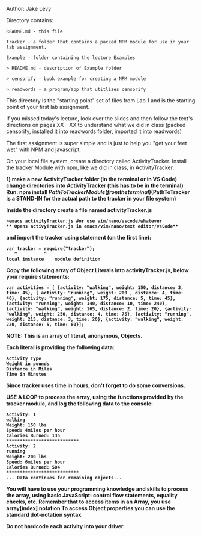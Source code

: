 Author: Jake Levy

Directory contains:

    README.md - this file

    tracker - a folder that contains a packed NPM module for use in your
    lab assignment.

    Example - folder containing the lecture Examples

	> README.md - description of Example folder
	
	> censorify - book example for creating a NPM module

	> readwords - a program/app that utitlizes censorify

This directory is the "starting point" set of files from Lab 1
and is the starting point of your first lab assignment.

If you missed today's lecture, look over the slides and then follow the text's
directions on pages  XX - XX to understand what we did in class (packed censorify, installed it into readwords folder, imported it into readwords)

The first assignment is super simple and is just to help
you "get your feet wet" with NPM and javascript.

On your local file system, create a directory called ActivityTracker.
Install the tracker Module with npm, like we did in class, in ActivityTracker.

<b> 1) make a new ActivityTracker folder (in the terminal or in VS Code)
    change directories into ActivityTracker (this has to be in the terminal)
    Run:  npm install $PathToTracker Module (from the terminal)
    ($PathToTracker is a STAND-IN for the actual path to the tracker in your file system)
    

Inside the directory create a file named activityTracker.js

    >emacs activityTracker.js #or use vim/nano/vscode/whatever
    ** Opens activyTracker.js in emacs/vim/nano/text editor/vsCode**
	   
 and import the tracker using statement (on the first line):

    var tracker = require("tracker");
	   ^	      ^
    local instance    module definition

Copy the following array of Object Literals into activityTracker.js, below
your require statements:

    var activities = [ {activity: "walking", weight: 150, distance: 3, time: 45}, { activity: "running", weight: 200 , distance: 4, time: 40}, {activity: "running", weight: 175, distance: 5, time: 45}, {activity: "running", weight: 140, distance: 10, time: 240}, {activity: "walking", weight: 165, distance: 2, time: 20}, {activity: "walking", weight: 250, distance: 4, time: 75}, {activity: "running", weight: 215, distance: 3, time: 28}, {activity: "walking", weight: 220, distance: 5, time: 60}];
    

NOTE:  This is an array of literal, anonymous, Objects. 

Each literal is providing the following data:

    Activity Type
    Weight in pounds
    Distance in Miles
    Time in Minutes

Since tracker uses time in hours, don't forget to do some conversions.

USE A LOOP to process the array, using the functions provided by the tracker
module, and log the following data to the console:

    Activity: 1
    walking
    Weight: 150 lbs
    Speed: 4miles per hour
    Calories Burned: 135
    ***************************
    Activity: 2
    running
    Weight: 200 lbs
    Speed: 6miles per hour
    Calories Burned: 504
    ***************************
    ... Data continues for remaining objects...

 You will have to use your programming knowledge and skills to process the
 array, using basic JavaScript: control flow statements, equality checks, etc.
 Remember that to access items in an Array, you use array[index] notation
 To access Object properties you can use the standard dot-notation syntax


Do not hardcode each activity into your driver.